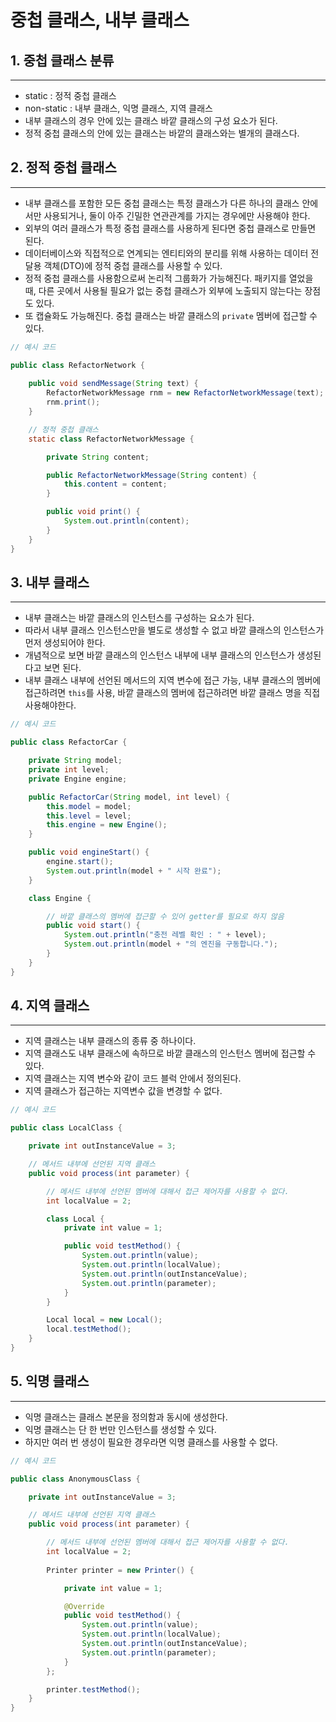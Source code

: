 # 중첩 클래스, 내부 클래스

## 1. 중첩 클래스 분류

---

- static : 정적 중첩 클래스
- non-static : 내부 클래스, 익명 클래스, 지역 클래스
- 내부 클래스의 경우 안에 있는 클래스 바깥 클래스의 구성 요소가 된다.
- 정적 중첩 클래스의 안에 있는 클래스는 바깥의 클래스와는 별개의 클래스다.

## 2. 정적 중첩 클래스 

---

- 내부 클래스를 포함한 모든 중첩 클래스는 특정 클래스가 다른 하나의 클래스 안에서만 사용되거나, 둘이 아주 긴밀한 연관관계를 가지는 경우에만 사용해야 한다.
- 외부의 여러 클래스가 특정 중첩 클래스를 사용하게 된다면 중첩 클래스로 만들면 된다.
- 데이터베이스와 직접적으로 연계되는 엔티티와의 분리를 위해 사용하는 데이터 전달용 객체(DTO)에 정적 중첩 클래스를 사용할 수 있다.
- 정적 중첩 클래스를 사용함으로써 논리적 그룹화가 가능해진다. 패키지를 열었을 때, 다른 곳에서 사용될 필요가 없는 중첩 클래스가 외부에 노출되지 않는다는 장점도 있다.
- 또 캡슐화도 가능해진다. 중첩 클래스는 바깥 클래스의 `private` 멤버에 접근할 수 있다.

```java
// 예시 코드

public class RefactorNetwork {
    
    public void sendMessage(String text) {
        RefactorNetworkMessage rnm = new RefactorNetworkMessage(text);
        rnm.print();
    }

    // 정적 중첩 클래스
    static class RefactorNetworkMessage {

        private String content;

        public RefactorNetworkMessage(String content) {
            this.content = content;
        }

        public void print() {
            System.out.println(content);
        }
    }
}
```

## 3. 내부 클래스

---

- 내부 클래스는 바깥 클래스의 인스턴스를 구성하는 요소가 된다.
- 따라서 내부 클래스 인스턴스만을 별도로 생성할 수 없고 바깥 클래스의 인스턴스가 먼저 생성되어야 한다.
- 개념적으로 보면 바깥 클래스의 인스턴스 내부에 내부 클래스의 인스턴스가 생성된다고 보면 된다.
- 내부 클래스 내부에 선언된 메서드의 지역 변수에 접근 가능, 내부 클래스의 멤버에 접근하려면 `this`를 사용, 바깥 클래스의 멤버에 접근하려면 바깥 클래스 명을 직접 사용해야한다.

```java
// 예시 코드

public class RefactorCar {

    private String model;
    private int level;
    private Engine engine;

    public RefactorCar(String model, int level) {
        this.model = model;
        this.level = level;
        this.engine = new Engine();
    }

    public void engineStart() {
        engine.start();
        System.out.println(model + " 시작 완료");
    }

    class Engine {

        // 바깥 클래스의 멤버에 접근할 수 있어 getter를 필요로 하지 않음
        public void start() {
            System.out.println("충전 레벨 확인 : " + level);
            System.out.println(model + "의 엔진을 구동합니다.");
        }
    }
}
```

## 4. 지역 클래스

---

- 지역 클래스는 내부 클래스의 종류 중 하나이다.
- 지역 클래스도 내부 클래스에 속하므로 바깥 클래스의 인스턴스 멤버에 접근할 수 있다.
- 지역 클래스는 지역 변수와 같이 코드 블럭 안에서 정의된다.
- 지역 클래스가 접근하는 지역변수 값을 변경할 수 없다.

```java
// 예시 코드

public class LocalClass {

    private int outInstanceValue = 3;

    // 메서드 내부에 선언된 지역 클래스
    public void process(int parameter) {

        // 메서드 내부에 선언된 멤버에 대해서 접근 제어자를 사용할 수 없다.
        int localValue = 2;

        class Local {
            private int value = 1;

            public void testMethod() {
                System.out.println(value);
                System.out.println(localValue);
                System.out.println(outInstanceValue);
                System.out.println(parameter);
            }
        }

        Local local = new Local();
        local.testMethod();
    }
}
```

## 5. 익명 클래스

---

- 익명 클래스는 클래스 본문을 정의함과 동시에 생성한다.
- 익명 클래스는 단 한 번만 인스턴스를 생성할 수 있다.
- 하지만 여러 번 생성이 필요한 경우라면 익명 클래스를 사용할 수 없다.

```java
// 예시 코드

public class AnonymousClass {

    private int outInstanceValue = 3;

    // 메서드 내부에 선언된 지역 클래스
    public void process(int parameter) {

        // 메서드 내부에 선언된 멤버에 대해서 접근 제어자를 사용할 수 없다.
        int localValue = 2;
        
        Printer printer = new Printer() {

            private int value = 1;

            @Override
            public void testMethod() {
                System.out.println(value);
                System.out.println(localValue);
                System.out.println(outInstanceValue);
                System.out.println(parameter);
            }
        };

        printer.testMethod();
    }
}
```
